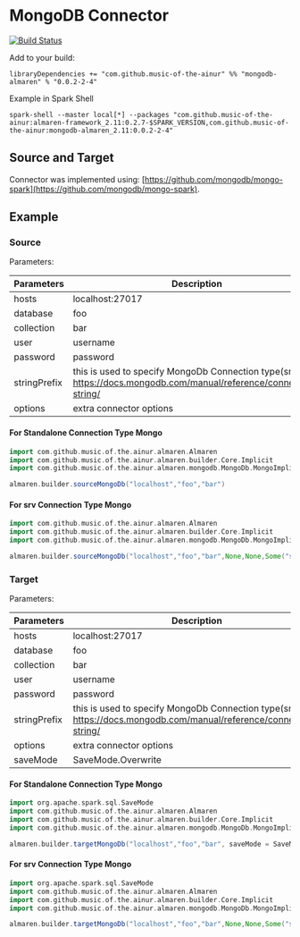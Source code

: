 # MongoDB Connector

[![Build Status](https://travis-ci.com/music-of-the-ainur/mongodb.almaren.svg?branch=master)](https://travis-ci.com/music-of-the-ainur/mongodb.almaren)

Add to your build:
```
libraryDependencies += "com.github.music-of-the-ainur" %% "mongodb-almaren" % "0.0.2-2-4"
```

Example in Spark Shell
```
spark-shell --master local[*] --packages "com.github.music-of-the-ainur:almaren-framework_2.11:0.2.7-$SPARK_VERSION,com.github.music-of-the-ainur:mongodb-almaren_2.11:0.0.2-2-4"
```


## Source and Target

Connector was implemented using: [https://github.com/mongodb/mongo-spark](https://github.com/mongodb/mongo-spark).

## Example

### Source

Parameters:

| Parameters | Description             |
|------------|-------------------------|
| hosts      | localhost:27017         |
| database   | foo                     |
| collection | bar                     |
| user       | username                |
| password   | password                |
|stringPrefix| this is used to specify MongoDb Connection type(srv) https://docs.mongodb.com/manual/reference/connection-string/|
| options    | extra connector options |

#### For Standalone Connection Type Mongo

```scala
import com.github.music.of.the.ainur.almaren.Almaren
import com.github.music.of.the.ainur.almaren.builder.Core.Implicit
import com.github.music.of.the.ainur.almaren.mongodb.MongoDb.MongoImplicit

almaren.builder.sourceMongoDb("localhost","foo","bar")
```

#### For srv Connection Type Mongo

```scala
import com.github.music.of.the.ainur.almaren.Almaren
import com.github.music.of.the.ainur.almaren.builder.Core.Implicit
import com.github.music.of.the.ainur.almaren.mongodb.MongoDb.MongoImplicit

almaren.builder.sourceMongoDb("localhost","foo","bar",None,None,Some("srv"))
```

### Target

Parameters:

| Parameters | Description             |
|------------|-------------------------|
| hosts      | localhost:27017         |
| database   | foo                     |
| collection | bar                     |
| user       | username                |
| password   | password                |
|stringPrefix| this is used to specify MongoDb Connection type(srv) https://docs.mongodb.com/manual/reference/connection-string/|
| options    | extra connector options |
| saveMode   | SaveMode.Overwrite      |

#### For Standalone Connection Type Mongo

```scala
import org.apache.spark.sql.SaveMode
import com.github.music.of.the.ainur.almaren.Almaren
import com.github.music.of.the.ainur.almaren.builder.Core.Implicit
import com.github.music.of.the.ainur.almaren.mongodb.MongoDb.MongoImplicit

almaren.builder.targetMongoDb("localhost","foo","bar", saveMode = SaveMode.Overwrite)
```


#### For srv Connection Type Mongo

```scala
import org.apache.spark.sql.SaveMode
import com.github.music.of.the.ainur.almaren.Almaren
import com.github.music.of.the.ainur.almaren.builder.Core.Implicit
import com.github.music.of.the.ainur.almaren.mongodb.MongoDb.MongoImplicit

almaren.builder.targetMongoDb("localhost","foo","bar",None,None,Some("srv"), saveMode = SaveMode.Overwrite)
```
